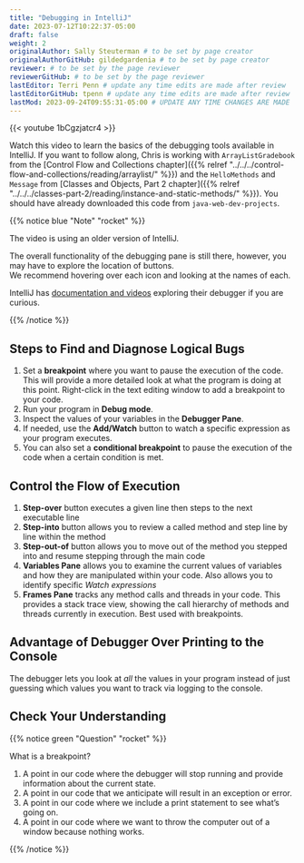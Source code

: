 ```yaml
---
title: "Debugging in IntelliJ"
date: 2023-07-12T10:22:37-05:00
draft: false
weight: 2
originalAuthor: Sally Steuterman # to be set by page creator
originalAuthorGitHub: gildedgardenia # to be set by page creator
reviewer: # to be set by the page reviewer
reviewerGitHub: # to be set by the page reviewer
lastEditor: Terri Penn # update any time edits are made after review
lastEditorGitHub: tpenn # update any time edits are made after review
lastMod: 2023-09-24T09:55:31-05:00 # UPDATE ANY TIME CHANGES ARE MADE
---
```


{{< youtube 1bCgzjatcr4 >}}

Watch this video to learn the basics of the debugging tools available in IntelliJ.
If you want to follow along, Chris is working with `ArrayListGradebook` 
from the [Control Flow and Collections chapter]({{% relref "../../../control-flow-and-collections/reading/arraylist/" %}}) 
and the `HelloMethods` and `Message` from [Classes and Objects, Part 2 chapter]({{% relref "../../../classes-part-2/reading/instance-and-static-methods/" %}}).
You should have already downloaded this code from `java-web-dev-projects`.  

{{% notice blue "Note" "rocket" %}}

   The video is using an older version of IntelliJ.  

   The overall functionality of the debugging pane is still there, however, 
   you may have to explore the location of buttons.  
   We recommend hovering over each icon and looking at the names of each.

   IntelliJ has [documentation and videos](https://www.jetbrains.com/help/idea/debugging-code.html#df9fd13c) exploring their debugger if you are curious.

{{% /notice %}}

## Steps to Find and Diagnose Logical Bugs

1. Set a **breakpoint** where you want to pause the execution of the code. This will provide a more detailed look at what the program is doing at this point.  Right-click in the text editing window to add a breakpoint to your code.
1. Run your program in **Debug mode**.
1. Inspect the values of your variables in the **Debugger Pane**.
1. If needed, use the **Add/Watch** button to watch a specific expression as your program executes.
1. You can also set a **conditional breakpoint** to pause the execution of the code when a certain condition is met.

## Control the Flow of Execution

1. **Step-over** button executes a given line then steps to the next executable line
1. **Step-into** button allows you to review a called method and step line by line within the method
1. **Step-out-of** button allows you to move out of the method you stepped into and resume stepping through the main code
1. **Variables Pane** allows you to examine the current values of variables and how they are manipulated within your code.  Also allows you to identify specific *Watch expressions*
1. **Frames Pane** tracks any method calls and threads in your code.  This provides a stack trace view, showing the call hierarchy of methods and threads currently in execution.  Best used with breakpoints.

## Advantage of Debugger Over Printing to the Console

The debugger lets you look at *all* the values in your program instead of just guessing which values you want to track via logging to the console.

## Check Your Understanding

{{% notice green "Question" "rocket" %}}

   What is a breakpoint?

   1.   A point in our code where the debugger will stop running and provide information about the current state.
   1.   A point in our code that we anticipate will result in an exception or error.
   1.   A point in our code where we include a print statement to see what’s going on.
   1.   A point in our code where we want to throw the computer out of a window because nothing works.

{{% /notice %}}

<!-- 1 -->